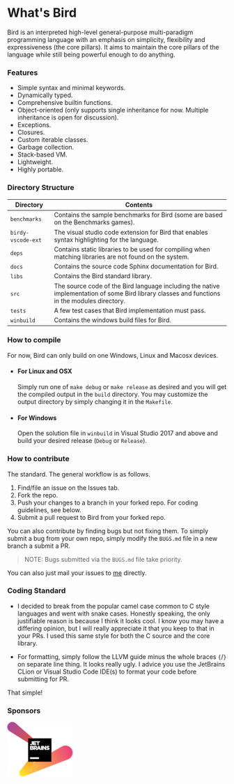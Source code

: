 What's Bird
============
Bird is an interpreted high-level general-purpose multi-paradigm 
programming language with an emphasis on simplicity, flexibility 
and expressiveness (the core pillars). It aims to maintain the 
core pillars of the language while still being powerful enough to
do anything.

### Features

- Simple syntax and minimal keywords.
- Dynamically typed.
- Comprehensive builtin functions.
- Object-oriented (only supports single inheritance for now.
  Multiple inheritance is open for discussion).
- Exceptions.
- Closures.
- Custom iterable classes.
- Garbage collection.
- Stack-based VM.
- Lightweight.
- Highly portable.

### Directory Structure

| Directory | Contents 
|-----------|----------
| `benchmarks` | Contains the sample benchmarks for Bird (some are based on the Benchmarks games).
| `birdy-vscode-ext` | The visual studio code extension for Bird that enables syntax highlighting for the language.
| `deps` | Contains static libraries to be used for compiling when matching libraries are not found on the system.
| `docs` | Contains the source code Sphinx documentation for Bird.
| `libs` | Contains the Bird standard library.
| `src` | The source code of the Bird language including the native implementation of some Bird library classes and functions in the modules directory.
| `tests` | A few test cases that Bird implementation must pass.
| `winbuild` | Contains the windows build files for Bird.

### How to compile

For now, Bird can only build on one Windows, Linux and Macosx devices.

-   #### For Linux and OSX
  
    Simply run one of `make debug` or `make release` as 
    desired and you will get the compiled output in the `build` 
    directory. You may customize the output directory by simply
    changing it in the `Makefile`.
    
-   #### For Windows
    
    Open the solution file in `winbuild` in Visual Studio 2017 
    and above and build your desired release (`Debug` or `Release`).

### How to contribute

The standard. The general workflow is as follows.

1. Find/file an issue on the Issues tab.
2. Fork the repo.
3. Push your changes to a branch in your forked repo. For coding guidelines, see below.
4. Submit a pull request to Bird from your forked repo.

You can also contribute by finding bugs but not fixing them.
To simply submit a bug from your own repo, simply modify the
`BUGS.md` file in a new branch a submit a PR.

> NOTE: Bugs submitted via the `BUGS.md` file take priority.

You can also just mail your issues to [me](mailto:eqliqandfriends@gmail.com) directly.

### Coding Standard

-   I decided to break from the popular camel case common to C style
    languages and went with snake cases. Honestly speaking, the only
    justifiable reason is because I think it looks cool. I know you
    may have a differing opinion, but I will really appreciate it
    that you keep to that in your PRs. I used this same style for both
    the C source and the core library.
    
    
-   For formatting, simply follow the LLVM guide minus the whole
    braces `{`/`}` on separate line thing. It looks really ugly.
    I advice you use the JetBrains CLion or Visual Studio Code
    IDE(s) to format your code before submitting for PR.
    
That simple!

### Sponsors

![JetBrains Logo](jetbrains.png)
